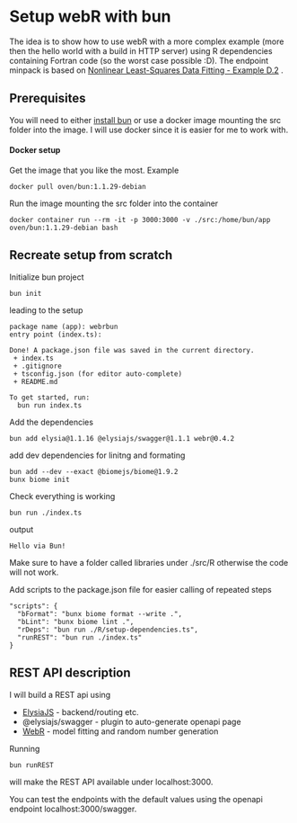 # Setup webR with bun

The idea is to show how to use webR with a more complex example (more then the hello world with a build in HTTP server) using R dependencies containing Fortran code (so the worst case possible :D). 
The endpoint minpack is based on [Nonlinear Least-Squares Data Fitting - Example D.2](https://math.gmu.edu/~igriva/book/Appendix%20D.pdf) .

## Prerequisites

You will need to either [install bun](https://bun.sh/docs/installation) or use a docker image mounting the src folder into the image. I will use docker since it is easier for me to work with. 

#### Docker setup

Get the image that you like the most. Example

```
docker pull oven/bun:1.1.29-debian
```

Run the image mounting the src folder into the container

```
docker container run --rm -it -p 3000:3000 -v ./src:/home/bun/app oven/bun:1.1.29-debian bash
```

## Recreate setup from scratch

Initialize bun project

```
bun init 
```

leading to the setup

```
package name (app): webrbun
entry point (index.ts): 

Done! A package.json file was saved in the current directory.
 + index.ts
 + .gitignore
 + tsconfig.json (for editor auto-complete)
 + README.md

To get started, run:
  bun run index.ts
```

Add the dependencies

```
bun add elysia@1.1.16 @elysiajs/swagger@1.1.1 webr@0.4.2 
```

add dev dependencies for linitng and formating

```
bun add --dev --exact @biomejs/biome@1.9.2
bunx biome init
```

Check everything is working

```
bun run ./index.ts
```

output

```
Hello via Bun!
```

Make sure to have a folder called libraries under ./src/R otherwise the code will not work.

Add scripts to the package.json file for easier calling of repeated steps

```
"scripts": {
  "bFormat": "bunx biome format --write .",
  "bLint": "bunx biome lint .",
  "rDeps": "bun run ./R/setup-dependencies.ts",
  "runREST": "bun run ./index.ts"
}
```

## REST API description

I will build a REST api using

- [ElysiaJS](https://elysiajs.com/) - backend/routing etc.
- @elysiajs/swagger - plugin to auto-generate openapi page
- [WebR](https://docs.r-wasm.org/webr/latest/) - model fitting and random number generation

Running

```
bun runREST
```

will make the REST API available under localhost:3000. 

You can test the endpoints with the default values using the openapi endpoint localhost:3000/swagger.
